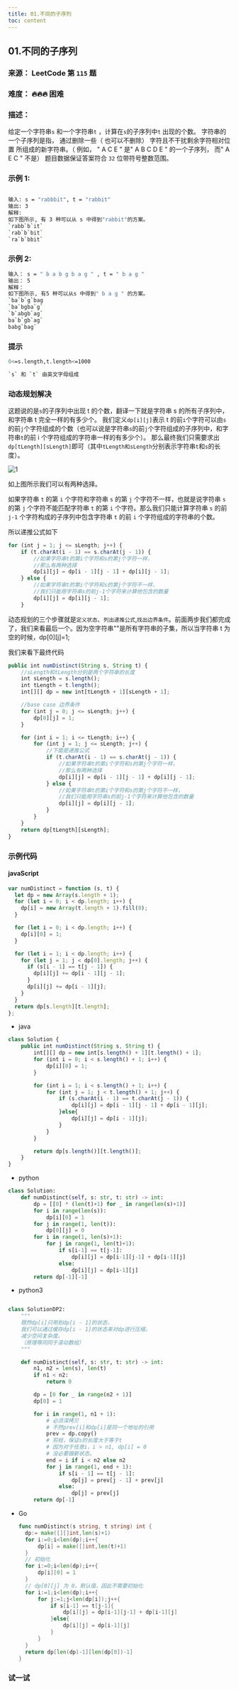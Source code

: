 ```yaml
---
title: 01.不同的子序列
toc: content
---
```


## 01.不同的子序列

### 来源： LeetCode 第 `115` 题

### 难度： 🔥🔥🔥 困难

### 描述：

给定一个字符串`s` 和一个字符串`t` ，计算在`s`的子序列中`t` 出现的个数。
字符串的一个子序列是指， 通过删除一些（ 也可以不删除） 字符且不干扰剩余字符相对位置
所组成的新字符串。（ 例如， " A C E " 是" A B C D E " 的一个子序列， 而" A E C " 不是）
题目数据保证答案符合 `32` 位带符号整数范围。

### 示例 1:

```bash

输入: s = "rabbbit", t = "rabbit"
输出: 3
解释:
如下图所示, 有 3 种可以从 s 中得到"rabbit"的方案。
`rabb`b`it`
`rab`b`bit`
`ra`b`bbit`
```

### 示例 2:

```bash
输入： s = " b a b g b a g " , t = " b a g "
输出： 5
解释：
如下图所示, 有5 种可以从s 中得到" b a g " 的方案。
`ba`b`g`bag
`ba`bgba`g`
`b`abgb`ag`
ba`b`gb`ag`
babg`bag`
```

### 提示

```bash
0<=s.length,t.length<=1000

`s` 和 `t` 由英文字母组成
```

### 动态规划解决

这题说的是`s`的子序列中出现 t 的个数，翻译一下就是字符串 s 的所有子序列中，和字符串 t 完全一样的有多少个。
我们定义`dp[i][j]`表示 t 的前`i`个字符可以由`s`的前`j`个字符组成的个数（也可以说是字符串`s`的前`j`个字符组成的子序列中，和字符串`t`的前 i 个字符组成的字符串一样的有多少个）。
那么最终我们只需要求出`dp[tLength][sLength]`即可（其中`tLength和sLength`分别表示字符串`t`和`s`的长度）。

![1](../../../assets/algorithm/633.png)

如上图所示我们可以有两种选择。

如果字符串 `t` 的第 `i` 个字符和字符串 `s` 的第 `j` 个字符不一样，也就是说字符串 `s` 的第 `j` 个字符不能匹配字符串 `t` 的第 `i` 个字符。那么我们只能计算字符串 `s` 的前 `j-1` 个字符构成的子序列中包含字符串 `t` 的前 `i` 个字符组成的字符串的个数。

所以递推公式如下

```ts
for (int j = 1; j <= sLength; j++) {
    if (t.charAt(i - 1) == s.charAt(j - 1)) {
        //如果字符串t的第i个字符和s的第j个字符一样，
        //那么有两种选择
        dp[i][j] = dp[i - 1][j - 1] + dp[i][j - 1];
    } else {
        //如果字符串t的第i个字符和s的第j个字符不一样，
        //我们只能用字符串s的前j-1个字符来计算他包含的数量
        dp[i][j] = dp[i][j - 1];
    }

```

动态规划的三个步骤就是`定义状态`、`列出递推公式`,`找出边界条件`。前面两步我们都完成了，我们来看最后一个。因为空字符串""是所有字符串的子集，所以当字符串 t 为空的时候，dp[0][j]=1;

我们来看下最终代码

```js
public int numDistinct(String s, String t) {
    //sLength和tLength分别是两个字符串的长度
    int sLength = s.length();
    int tLength = t.length();
    int[][] dp = new int[tLength + 1][sLength + 1];

    //base case 边界条件
    for (int j = 0; j <= sLength; j++) {
        dp[0][j] = 1;
    }

    for (int i = 1; i <= tLength; i++) {
        for (int j = 1; j <= sLength; j++) {
            //下面是递推公式
            if (t.charAt(i - 1) == s.charAt(j - 1)) {
                //如果字符串t的第i个字符和s的第j个字符一样，
                //那么有两种选择
                dp[i][j] = dp[i - 1][j - 1] + dp[i][j - 1];
            } else {
                //如果字符串t的第i个字符和s的第j个字符不一样，
                //我们只能用字符串s的前j-1个字符来计算他包含的数量
                dp[i][j] = dp[i][j - 1];
            }
        }
    }
    return dp[tLength][sLength];
}
```

### 示例代码

#### javaScript

```js
var numDistinct = function (s, t) {
  let dp = new Array(s.length + 1);
  for (let i = 0; i < dp.length; i++) {
    dp[i] = new Array(t.length + 1).fill(0);
  }

  for (let i = 0; i < dp.length; i++) {
    dp[i][0] = 1;
  }

  for (let i = 1; i < dp.length; i++) {
    for (let j = 1; j < dp[0].length; j++) {
      if (s[i - 1] == t[j - 1]) {
        dp[i][j] += dp[i - 1][j - 1];
      }
      dp[i][j] += dp[i - 1][j];
    }
  }
  return dp[s.length][t.length];
};
```

- java

```js
class Solution {
    public int numDistinct(String s, String t) {
        int[][] dp = new int[s.length() + 1][t.length() + 1];
        for (int i = 0; i < s.length() + 1; i++) {
            dp[i][0] = 1;
        }

        for (int i = 1; i < s.length() + 1; i++) {
            for (int j = 1; j < t.length() + 1; j++) {
                if (s.charAt(i - 1) == t.charAt(j - 1)) {
                    dp[i][j] = dp[i - 1][j - 1] + dp[i - 1][j];
                }else{
                    dp[i][j] = dp[i - 1][j];
                }
            }
        }

        return dp[s.length()][t.length()];
    }
}
```

- python

```python
class Solution:
    def numDistinct(self, s: str, t: str) -> int:
        dp = [[0] * (len(t)+1) for _ in range(len(s)+1)]
        for i in range(len(s)):
            dp[i][0] = 1
        for j in range(1, len(t)):
            dp[0][j] = 0
        for i in range(1, len(s)+1):
            for j in range(1, len(t)+1):
                if s[i-1] == t[j-1]:
                    dp[i][j] = dp[i-1][j-1] + dp[i-1][j]
                else:
                    dp[i][j] = dp[i-1][j]
        return dp[-1][-1]


```

- python3

```python

class SolutionDP2:
    """
    既然dp[i]只用到dp[i - 1]的状态，
    我们可以通过缓存dp[i - 1]的状态来对dp进行压缩，
    减少空间复杂度。
    （原理等同同于滚动数组）
    """

    def numDistinct(self, s: str, t: str) -> int:
        n1, n2 = len(s), len(t)
        if n1 < n2:
            return 0

        dp = [0 for _ in range(n2 + 1)]
        dp[0] = 1

        for i in range(1, n1 + 1):
            # 必须深拷贝
            # 不然prev[i]和dp[i]是同一个地址的引用
            prev = dp.copy()
            # 剪枝，保证s的长度大于等于t
            # 因为对于任意i，i > n1, dp[i] = 0
            # 没必要跟新状态。
            end = i if i < n2 else n2
            for j in range(1, end + 1):
                if s[i - 1] == t[j - 1]:
                    dp[j] = prev[j - 1] + prev[j]
                else:
                    dp[j] = prev[j]
        return dp[-1]


```

- Go

  ```go
  func numDistinct(s string, t string) int {
    dp:= make([][]int,len(s)+1)
    for i:=0;i<len(dp);i++{
        dp[i] = make([]int,len(t)+1)
    }
    // 初始化
    for i:=0;i<len(dp);i++{
        dp[i][0] = 1
    }
    // dp[0][j] 为 0，默认值，因此不需要初始化
    for i:=1;i<len(dp);i++{
        for j:=1;j<len(dp[i]);j++{
            if s[i-1] == t[j-1]{
                dp[i][j] = dp[i-1][j-1] + dp[i-1][j]
            }else{
                dp[i][j] = dp[i-1][j]
            }
        }
    }
    return dp[len(dp)-1][len(dp[0])-1]
  }


  ```

### 试一试
